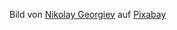 Bild von <a href="https://pixabay.com/de/users/nikolayhg-3248/?utm_source=link-attribution&amp;utm_medium=referral&amp;utm_campaign=image&amp;utm_content=105709">Nikolay Georgiev</a> auf <a href="https://pixabay.com/de//?utm_source=link-attribution&amp;utm_medium=referral&amp;utm_campaign=image&amp;utm_content=105709">Pixabay</a>
